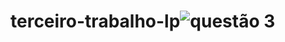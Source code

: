 # terceiro-trabalho-lp![questão 3](https://user-images.githubusercontent.com/69270415/208039011-0f18d731-34ce-4c3a-8931-77ce91159ea7.png)
